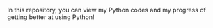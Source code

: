 In this repository, you can view my Python codes and my progress of getting better at using Python!
